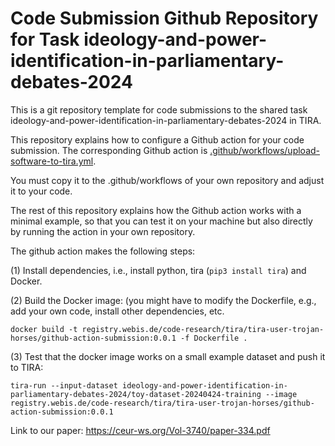 # Code Submission Github Repository for Task ideology-and-power-identification-in-parliamentary-debates-2024

This is a git repository template for code submissions to the shared task ideology-and-power-identification-in-parliamentary-debates-2024 in TIRA.

This repository explains how to configure a Github action for your code submission.
The corresponding Github action is [.github/workflows/upload-software-to-tira.yml](.github/workflows/upload-software-to-tira.yml).

You must copy it to the .github/workflows of your own repository and adjust it to your code.

The rest of this repository explains how the Github action works with a minimal example, so that you can test it on your machine but also directly by running the action in your own repository.

The github action makes the following steps:

(1) Install dependencies, i.e., install python, tira (`pip3 install tira`) and Docker.

(2) Build the Docker image: (you might have to modify the Dockerfile, e.g., add your own code, install other dependencies, etc.

```
docker build -t registry.webis.de/code-research/tira/tira-user-trojan-horses/github-action-submission:0.0.1 -f Dockerfile .
```

(3) Test that the docker image works on a small example dataset and push it to TIRA:

```
tira-run --input-dataset ideology-and-power-identification-in-parliamentary-debates-2024/toy-dataset-20240424-training --image registry.webis.de/code-research/tira/tira-user-trojan-horses/github-action-submission:0.0.1
```
Link to our paper: https://ceur-ws.org/Vol-3740/paper-334.pdf
